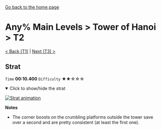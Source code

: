 [Go back to the home page](https://github.com/Doublevil/scbspeedrun)

# Any% Main Levels > Tower of Hanoi > T2

[< Back (T1)](https://github.com/Doublevil/scbspeedrun/blob/main/levels/any_ml/T/T1.md) | [Next (T3) >](https://github.com/Doublevil/scbspeedrun/blob/main/levels/any_ml/T/T3.md)

## Strat

`Time` **00:10.400** `Difficulty` ★★☆☆☆
<details open>
  <summary>Click to show/hide the strat</summary>

  [![Strat animation](https://github.com/Doublevil/scbspeedrun/blob/main/media/levels/T/T2_Strat.webp)](https://github.com/Doublevil/scbspeedrun/blob/main/media/levels/T/T2_Strat.mp4?raw=true)

  **Notes**
  - The corner boosts on the crumbling platforms outside the tower save over a second and are pretty consistent (at least the first one).
</details>
